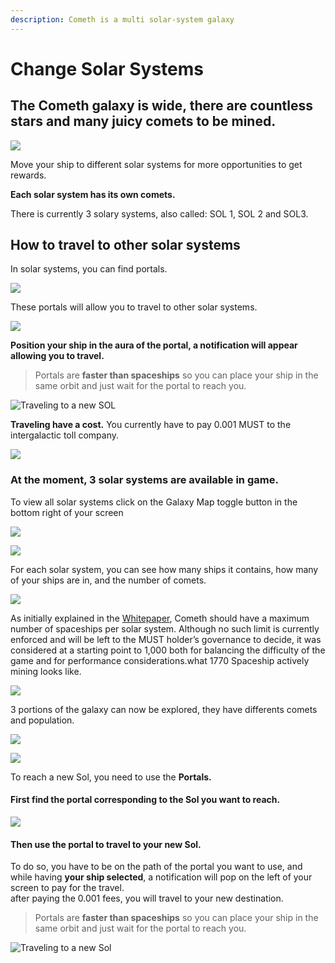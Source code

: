 ```yaml
---
description: Cometh is a multi solar-system galaxy
---
```


# Change Solar Systems

## The Cometh galaxy is wide, there are countless stars and many juicy comets to be mined. <a id="566b"></a>

![](https://miro.medium.com/max/2560/0*d-bLJNGRHm6_XGx3.png)

Move your ship to different solar systems for more opportunities to get rewards.

**Each solar system has its own comets.**

There is currently 3 solary systems, also called: SOL 1, SOL 2 and SOL3.

## How to travel to other solar systems <a id="b6df"></a>

In solar systems, you can find portals.

![](https://miro.medium.com/max/120/0*XJNHfcrgibiXYt7y.png)

These portals will allow you to travel to other solar systems.

![](https://miro.medium.com/max/1038/0*GR0fd4LrH0egfGU7)

**Position your ship in the aura of the portal, a notification will appear allowing you to travel.**

> Portals are **faster than spaceships** so you can place your ship in the same orbit and just wait for the portal to reach you.

![Traveling to a new SOL](../.gitbook/assets/giftravel.gif)

**Traveling have a cost.** You currently have to pay 0.001 MUST to the intergalactic toll company.

![](https://miro.medium.com/max/574/0*LOoN7I_hDCJeHruN)

### At the moment, 3 solar systems are available in game.

To view all solar systems click on the Galaxy Map toggle button in the bottom right of your screen

![](https://miro.medium.com/max/886/0*1kVT7hh_rvZmzuDF)

![](https://miro.medium.com/max/1600/0*6ygJ9zp9lCwnLx6U)

For each solar system, you can see how many ships it contains, how many of your ships are in, and the number of comets.  


![](https://miro.medium.com/max/322/0*AjvsC7fhymrL1-oq)

As initially explained in the [Whitepaper](https://www.cometh.io/cometh-white-paper.pdf), Cometh should have a maximum number of spaceships per solar system. Although no such limit is currently enforced and will be left to the MUST holder’s governance to decide, it was considered at a starting point to 1,000 both for balancing the difficulty of the game and for performance considerations.what 1770 Spaceship actively mining looks like.

![](https://miro.medium.com/max/1442/0*0WZXnmMFukdM-B0t)

3 portions of the galaxy can now be explored, they have differents comets  and population.

![](../.gitbook/assets/solselect%20%281%29.jpg)

![](../.gitbook/assets/7ed90baa580a9efa324f8508a985e4a0.png)

To reach a new Sol, you need to use the **Portals.**

#### **First find the portal corresponding to the Sol you want to reach.**

![](../.gitbook/assets/sol2.jpg)

#### Then use the portal to travel to your new Sol.

To do so, you have to be on the path of the portal you want to use, and while having **your ship selected**, a notification will pop on the left of your screen to pay for the travel.  
after paying the 0.001 fees, you will travel to your new destination.

> Portals are **faster than spaceships** so you can place your ship in the same orbit and just wait for the portal to reach you.

![Traveling to a new Sol](../.gitbook/assets/giftravel.gif)

